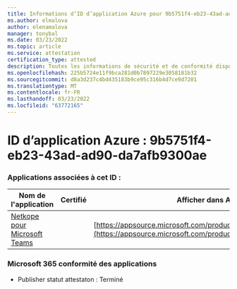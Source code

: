 ```yaml
---
title: Informations d’ID d’application Azure pour 9b5751f4-eb23-43ad-ad90-da7afb9300ae
ms.author: elmalova
author: elenamalova
manager: tonybal
ms.date: 03/23/2022
ms.topic: article
ms.service: attestation
certification_type: attested
description: Toutes les informations de sécurité et de conformité disponibles pour 9b5751f4-eb23-43ad-ad90-da7afb9300ae.
ms.openlocfilehash: 225b5724e11f9bca281d0b7897229e3058181b32
ms.sourcegitcommit: d8a3d237c4bd435183b9ce95c316b4d7ce9d7201
ms.translationtype: MT
ms.contentlocale: fr-FR
ms.lasthandoff: 03/23/2022
ms.locfileid: "63772165"
---
```

# <a name="azure-app-id-9b5751f4-eb23-43ad-ad90-da7afb9300ae"></a>ID d’application Azure : 9b5751f4-eb23-43ad-ad90-da7afb9300ae


### <a name="apps-associated-with-this-id"></a>Applications associées à cet ID :
| **Nom de l'application** | **Certifié** | **Afficher dans AppSource** |
|--------------|---------------|-----------------------|
| [Netkope pour Microsoft Teams](../forward/netskope.netskope_teams.md) |  | [https://appsource.microsoft.com/product/office/netskope.netskope_teams](https://appsource.microsoft.com/product/office/netskope.netskope_teams) |

### <a name="microsoft-365-app-compliance-status"></a>Microsoft 365 conformité des applications
- Publisher statut attestaton : Terminé
